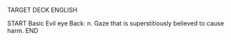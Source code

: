 TARGET DECK
ENGLISH

START
Basic
Evil eye
Back: n. Gaze that is superstitiously believed to cause harm.
END
